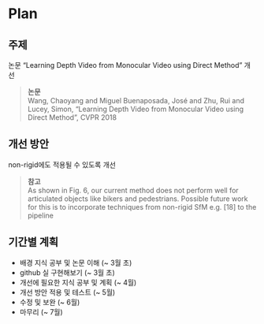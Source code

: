 # Plan

## 주제
논문 “Learning Depth Video from Monocular Video using Direct Method” 개선  

> **논문**  
Wang, Chaoyang and Miguel Buenaposada, José and Zhu, Rui and Lucey, Simon, “Learning Depth Video from Monocular Video using Direct Method”, CVPR 2018

## 개선 방안
non-rigid에도 적용될 수 있도록 개선

> **참고**  
As shown in Fig. 6, our current method does not perform well for articulated objects like bikers and pedestrians. Possible future work for this is to incorporate techniques from non-rigid SfM e.g. [18] to the pipeline

## 기간별 계획
- 배경 지식 공부 및 논문 이해 (~ 3월 초)
- github 실 구현해보기 (~ 3월 초)
- 개선에 필요한 지식 공부 및 계획 (~ 4월)
- 개선 방안 적용 및 테스트 (~ 5월)
- 수정 및 보완 (~ 6월)
- 마무리 (~ 7월)

